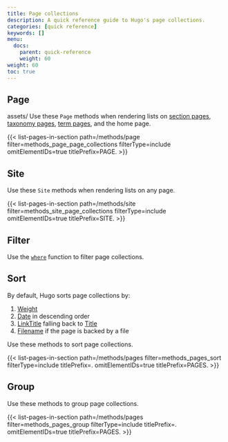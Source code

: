 ```yaml
---
title: Page collections
description: A quick reference guide to Hugo's page collections.
categories: [quick reference]
keywords: []
menu:
  docs:
    parent: quick-reference
    weight: 60
weight: 60
toc: true
---
```


## Page

assets/
Use these `Page` methods when rendering lists on [section pages](g), [taxonomy pages](g), [term pages](g), and the home page.

{{< list-pages-in-section path=/methods/page filter=methods_page_page_collections filterType=include omitElementIDs=true titlePrefix=PAGE. >}}

## Site

Use these `Site` methods when rendering lists on any page.

{{< list-pages-in-section path=/methods/site filter=methods_site_page_collections filterType=include omitElementIDs=true titlePrefix=SITE. >}}

## Filter

Use the [`where`] function to filter page collections.

[`where`]: /functions/collections/where/

## Sort

By default, Hugo sorts page collections by:

1. [Weight]
1. [Date] in descending order
1. [LinkTitle] falling back to [Title]
1. [Filename] if the page is backed by a file

[Date]: /methods/page/date/
[Weight]: /methods/page/weight/
[LinkTitle]: /methods/page/linktitle/
[Title]: /methods/page/title/
[Filename]: /methods/page/file/#filename

Use these methods to sort page collections.

{{< list-pages-in-section path=/methods/pages filter=methods_pages_sort filterType=include titlePrefix=. omitElementIDs=true titlePrefix=PAGES. >}}

## Group

Use these methods to group page collections.

{{< list-pages-in-section path=/methods/pages filter=methods_pages_group filterType=include titlePrefix=. omitElementIDs=true titlePrefix=PAGES. >}}
